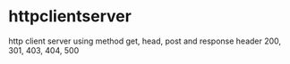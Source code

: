 # httpclientserver
http client server using method get, head, post and response header 200, 301, 403, 404, 500
